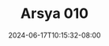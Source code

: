 --- 
title: "Arsya 010"
description: "video  video bokep Arsya 010   full  "
date: 2024-06-17T10:15:32-08:00
file_code: "lmmmymc38tmf"
draft: false
cover: "g29c7y067ajtibs7.jpg"
tags: ["Arsya", "bokep-indo", "bokep-viral", "bokep-ig"]
length: 181
fld_id: "1398181"
foldername: "Arsya"
categories: ["Arsya"]
views: 6
---